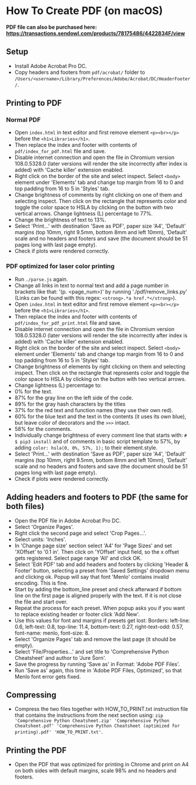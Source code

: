 How To Create PDF (on macOS)
============================
**PDF file can also be purchased here: https://transactions.sendowl.com/products/78175486/4422834F/view**


Setup
-----
* Install Adobe Acrobat Pro DC.
* Copy headers and footers from `pdf/acrobat/` folder to `/Users/<username>/Library/Preferences/Adobe/Acrobat/DC/HeaderFooter/`.


Printing to PDF
---------------
### Normal PDF
* Open `index.html` in text editor and first remove element `<p><br></p>` before the `<h1>Libraries</h1>`.
* Then replace the index and footer with contents of `pdf/index_for_pdf.html` file and save.
* Disable internet connection and open the file in Chromium version 108.0.5328.0 (later versions will render the site incorrectly after index is added) with 'Cache killer' extension enabled.
* Right click on the border of the site and select inspect. Select `<body>` element under 'Elements' tab and change top margin from 16 to 0 and top padding from 16 to 5 in 'Styles' tab.
* Change brightness of comments by right clicking on one of them and selecting inspect. Then click on the rectangle that represents color and toggle the color space to HSLA by clicking on the button with two vertical arrows. Change lightness (L) percentage to 77%.
* Change the brightness of text to 13%.
* Select 'Print...' with destination 'Save as PDF', paper size 'A4', 'Default' margins (top 10mm, right 9.5mm, bottom 8mm and left 10mm), 'Default' scale and no headers and footers and save (the document should be 51 pages long with last page empty).
* Check if plots were rendered correctly.

### PDF optimized for laser color printing
* Run `./parse.js` again.
* Change all links in text to normal text and add a page number in brackets like that: '(p. <page_num>)' by running './pdf/remove_links.py' (Links can be found with this regex: `<strong>.*a href.*</strong>`).
* Open `index.html` in text editor and first remove element `<p><br></p>` before the `<h1>Libraries</h1>`.
* Then replace the index and footer with contents of `pdf/index_for_pdf_print.html` file and save.
* Disable internet connection and open the file in Chromium version 108.0.5328.0 (later versions will render the site incorrectly after index is added) with 'Cache killer' extension enabled.
* Right click on the border of the site and select inspect. Select `<body>` element under 'Elements' tab and change top margin from 16 to 0 and top padding from 16 to 5 in 'Styles' tab.
* Change brightness of elements by right clicking on them and selecting inspect. Then click on the rectangle that represents color and toggle the color space to HSLA by clicking on the button with two vertical arrows.
* Change lightness (L) percentage to:
* 0% for the text.
* 87% for the gray line on the left side of the code.
* 89% for the gray hash characters by the titles
* 37% for the red text and function names (they use their own red).
* 60% for the blue text and the text in the contents (it uses its own blue), but leave color of decorators and the `>>>` intact.
* 58% for the comments.
* Individually change brightness of every comment line that starts with: `# $ pip3 install` and of comments in basic script template to 57%, by adding `color: hsla(0, 0%, 57%, 1);` to their element.style.
* Select 'Print...' with destination 'Save as PDF', paper size 'A4', 'Default' margins (top 10mm, right 9.5mm, bottom 8mm and left 10mm), 'Default' scale and no headers and footers and save (the document should be 51 pages long with last page empty).
* Check if plots were rendered correctly.


Adding headers and footers to PDF (the same for both files)
-----------------------------------------------------------
* Open the PDF file in Adobe Acrobat Pro DC.
* Select 'Organize Pages'.
* Right click the second page and select 'Crop Pages...'.
* Select units: 'Inches'.
* In 'Change page size' section select 'A4' for 'Page Sizes' and set 'XOffset' to '0.1 in'. Then click on 'YOffset' input field, so the x offset gets registered. Select page range 'All' and click OK.
* Select 'Edit PDF' tab and add headers and footers by clicking 'Header & Footer' button, selecting a preset from 'Saved Settings' dropdown menu and clicking ok. Popup will say that font 'Menlo' contains invalid encoding. This is fine.
* Start by adding the bottom_line preset and check afterward if bottom line on the first page is aligned properly with the text. If it is not close the file and start over.
* Repeat the process for each preset. When popup asks you if you want to replace existing header or footer click 'Add New'.
* Use this values for font and margins if presets get lost: Borders: left-line: 0.6, left-text: 0.8, top-line: 11.4, bottom-text: 0.27, right-text-odd: 0.57, font-name: menlo, font-size: 8.
* Select 'Organize Pages' tab and remove the last page (it should be empty).
* Select 'File/Properties...' and set title to 'Comprehensive Python Cheatsheet' and author to 'Jure Šorn'.
* Save the progress by running 'Save as' in Format: 'Adobe PDF Files'.
* Run 'Save as' again, this time in 'Adobe PDF Files, Optimized', so that Menlo font error gets fixed.


Compressing
-----------
* Compress the two files together with HOW_TO_PRINT.txt instruction file that contains the instructions from the next section using: `zip 'Comprehensive Python Cheatsheet.zip' 'Comprehensive Python Cheatsheet.pdf' 'Comprehensive Python Cheatsheet (optimized for printing).pdf' 'HOW_TO_PRINT.txt'`.


Printing the PDF
----------------
* Open the PDF that was optimized for printing in Chrome and print on A4 on both sides with default margins, scale 98% and no headers and footers.
